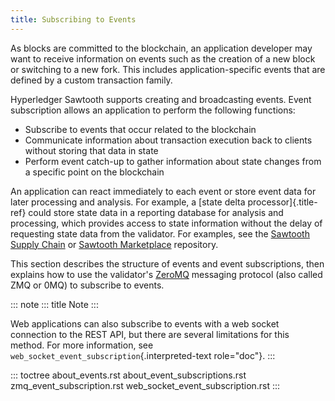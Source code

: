 ```yaml
---
title: Subscribing to Events
---
```


As blocks are committed to the blockchain, an application developer may
want to receive information on events such as the creation of a new
block or switching to a new fork. This includes application-specific
events that are defined by a custom transaction family.

Hyperledger Sawtooth supports creating and broadcasting events. Event
subscription allows an application to perform the following functions:

-   Subscribe to events that occur related to the blockchain
-   Communicate information about transaction execution back to clients
    without storing that data in state
-   Perform event catch-up to gather information about state changes
    from a specific point on the blockchain

An application can react immediately to each event or store event data
for later processing and analysis. For example, a [state delta
processor]{.title-ref} could store state data in a reporting database
for analysis and processing, which provides access to state information
without the delay of requesting state data from the validator. For
examples, see the [Sawtooth Supply
Chain](https://github.com/hyperledger/sawtooth-supply-chain) or
[Sawtooth
Marketplace](https://github.com/hyperledger/sawtooth-marketplace)
repository.

This section describes the structure of events and event subscriptions,
then explains how to use the validator\'s [ZeroMQ](http://zeromq.org)
messaging protocol (also called ZMQ or 0MQ) to subscribe to events.

::: note
::: title
Note
:::

Web applications can also subscribe to events with a web socket
connection to the REST API, but there are several limitations for this
method. For more information, see
`web_socket_event_subscription`{.interpreted-text role="doc"}.
:::

::: toctree
about_events.rst about_event_subscriptions.rst
zmq_event_subscription.rst web_socket_event_subscription.rst
:::

<!--
  Licensed under Creative Commons Attribution 4.0 International License
  https://creativecommons.org/licenses/by/4.0/
-->
